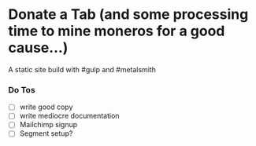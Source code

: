 # Donate a Tab (and some processing time to mine moneros for a good cause…)
A static site build with #gulp and #metalsmith

### Do Tos
* [ ] write good copy
* [ ] write mediocre documentation
* [ ] Mailchimp signup
* [ ] Segment setup?
